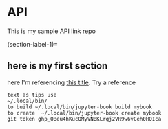 # API

This is my sample API link [repo](https://github.com/project-improv/improv)

(section-label-1)=
## here is my first section 

here I'm referencing [this title](section-label-1). Try a reference [](section-label-1)

```{tip}
text as tips use 
~/.local/bin/ 
to build ~/.local/bin/jupyter-book build mybook
to create  ~/.local/bin/jupyter-book create mybook
git token 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
```